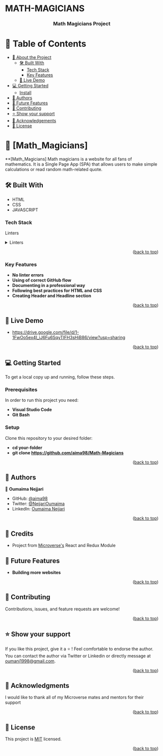 # MATH-MAGICIANS
<a name="readme-top"></a>

<div align="center">
  <h3><b>Math Magicians Project</b></h3>
</div>

# 📗 Table of Contents

- [📖 About the Project](#about-project)
  - [🛠 Built With](#built-with)
    - [Tech Stack](#tech-stack)
    - [Key Features](#key-features)
  - [🚀 Live Demo](#live-demo)  
- [💻 Getting Started](#getting-started)
  - [Install](#install)
- [👥 Authors](#authors)
- [🔭 Future Features](#future-features)
- [🤝 Contributing](#contributing)
- [⭐️ Show your support](#support)
- [🙏 Acknowledgements](#acknowledgements)
- [📝 License](#license)

<!-- PROJECT DESCRIPTION -->

# 📖 [Math_Magicians] <a name="about-project"></a>

**[Math_Magicians] Math magicians is a website for all fans of mathematics. It is a Single Page App (SPA) that allows users to make simple calculations or read random math-related quote.

## 🛠 Built With <a name="built-with"></a>
- HTML
- CSS
- JAVASCRIPT

### Tech Stack <a name="tech-stack"></a>
Linters
<details>
  <summary>Linters</summary>
  <summary>Client</summary>
  <ul>
    <li><a>HTML</a></li>
    <li><a>CSS</a></li>
    <li><a>JavaScript</a></li>
    <li><a>React</a></li>
  </ul>
</details>

<p align="right">(<a href="#readme-top">back to top</a>)</p>

### Key Features <a name="key-features"></a>

- **No linter errors**
- **Using of correct GitHub flow**
- **Documenting in a professional way**
- **Following best practices for HTML and CSS**
- **Creating Header and Headline section**

<p align="right">(<a href="#readme-top">back to top</a>)</p>

## 🚀 Live Demo <a name="live-demo"></a>

- https://drive.google.com/file/d/1-1FwOo5ex4I_iJ6Fu6SqyTIFH3sHiB86/view?usp=sharing

<p align="right">(<a href="#readme-top">back to top</a>)</p>

## 💻 Getting Started <a name="getting-started"></a>

To get a local copy up and running, follow these steps.

### Prerequisites

In order to run this project you need:

- **Visual Studio Code**
- **Git Bash**

### Setup

Clone this repository to your desired folder:
- **cd your-folder**
- **git clone https://github.com/aima98/Math-Magicians**

<p align="right">(<a href="#readme-top">back to top</a>)</p>

<!-- AUTHORS -->

## 👥 Authors <a name="authors"></a>

👤 **Oumaima Nejjari**

- GitHub: [@aima98](https://github.com/aima98)
- Twitter: [@NejjariOumaima](https://twitter.com/NejjariOumaima?t=RtmpuP_lmHYVD3EiP4AeMg&s=03)
- LinkedIn: [Oumaima Nejjari](https://www.linkedin.com/in/oumaima-nejjari-375065171/)

<p align="right">(<a href="#readme-top">back to top</a>)</p>

## 🔭 Credits <a name="future-features"></a>

- Project from [Microverse's](https://bit.ly/MicroverseTN) React and Redux Module

## 🔭 Future Features <a name="future-features"></a>

- **Building more websites**

<p align="right">(<a href="#readme-top">back to top</a>)</p>

<!-- CONTRIBUTING -->

## 🤝 Contributing <a name="contributing"></a>

Contributions, issues, and feature requests are welcome!

<p align="right">(<a href="#readme-top">back to top</a>)</p>

<!-- SHOW YOUR SUPPORT -->

## ⭐️ Show your support <a name="support"></a>

If you like this project, give it a ⭐️ ! 
Feel comfortable to endorse the author. You can contact the author via Twitter or Linkedin or directly message at oumanj1998@gmail.com.

<p align="right">(<a href="#readme-top">back to top</a>)</p>

<!-- ACKNOWLEDGEMENTS -->

## 🙏 Acknowledgments <a name="acknowledgements"></a>

I would like to thank all of my Microverse mates and mentors for their support

<p align="right">(<a href="#readme-top">back to top</a>)</p>

<!-- LICENSE -->

## 📝 License <a name="license"></a>

This project is [MIT](./LICENSE) licensed.

<p align="right">(<a href="#readme-top">back to top</a>)</p>